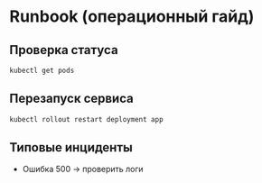 # Runbook (операционный гайд)

## Проверка статуса
```bash
kubectl get pods
```

## Перезапуск сервиса
```bash
kubectl rollout restart deployment app
```

## Типовые инциденты
- Ошибка 500 → проверить логи
